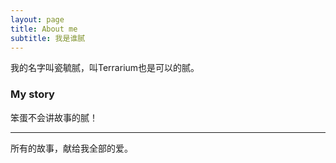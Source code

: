 ```yaml
---
layout: page
title: About me
subtitle: 我是谁腻
---
```


我的名字叫瓷毓腻，叫Terrarium也是可以的腻。


### My story

 笨蛋不会讲故事的腻！
 
 
-----
所有的故事，献给我全部的爱。
